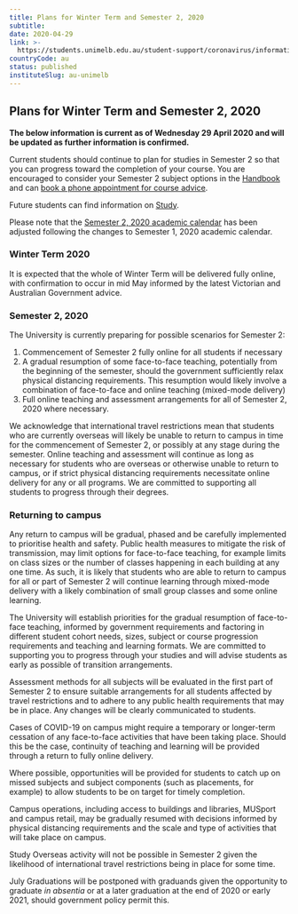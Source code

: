 ```yaml
---
title: Plans for Winter Term and Semester 2, 2020
subtitle: 
date: 2020-04-29
link: >-
  https://students.unimelb.edu.au/student-support/coronavirus/information-for-all-students
countryCode: au
status: published
instituteSlug: au-unimelb
---
```

## Plans for Winter Term and Semester 2, 2020

 **The below information is current as of Wednesday 29 April 2020 and will be updated as further information is confirmed.**

Current students should continue to plan for studies in Semester 2 so that you can progress toward the completion of your course. You are encouraged to consider your Semester 2 subject options in the [Handbook](https://handbook.unimelb.edu.au/search) and can [book a phone appointment for course advice](https://students.unimelb.edu.au/student-support/advice-and-help/stop-1/course-advice-and-enrolment-assistance).

Future students can find information on [Study](https://study.unimelb.edu.au/how-to-apply/covid-19).

Please note that the [Semester 2, 2020 academic calendar](https://students.unimelb.edu.au/your-course/manage-your-course/key-dates) has been adjusted following the changes to Semester 1, 2020 academic calendar.

### Winter Term 2020

It is expected that the whole of Winter Term will be delivered fully online, with confirmation to occur in mid May informed by the latest Victorian and Australian Government advice.

### Semester 2, 2020

The University is currently preparing for possible scenarios for Semester 2:

  1. Commencement of Semester 2 fully online for all students if necessary
  2. A gradual resumption of some face-to-face teaching, potentially from the beginning of the semester, should the government sufficiently relax physical distancing requirements. This resumption would likely involve a combination of face-to-face and online teaching (mixed-mode delivery)
  3. Full online teaching and assessment arrangements for all of Semester 2, 2020 where necessary.



We acknowledge that international travel restrictions mean that students who are currently overseas will likely be unable to return to campus in time for the commencement of Semester 2, or possibly at any stage during the semester. Online teaching and assessment will continue as long as necessary for students who are overseas or otherwise unable to return to campus, or if strict physical distancing requirements necessitate online delivery for any or all programs. We are committed to supporting all students to progress through their degrees.

### Returning to campus

Any return to campus will be gradual, phased and be carefully implemented to prioritise health and safety. Public health measures to mitigate the risk of transmission, may limit options for face-to-face teaching, for example limits on class sizes or the number of classes happening in each building at any one time. As such, it is likely that students who are able to return to campus for all or part of Semester 2 will continue learning through mixed-mode delivery with a likely combination of small group classes and some online learning.

The University will establish priorities for the gradual resumption of face-to-face teaching, informed by government requirements and factoring in different student cohort needs, sizes, subject or course progression requirements and teaching and learning formats. We are committed to supporting you to progress through your studies and will advise students as early as possible of transition arrangements.

Assessment methods for all subjects will be evaluated in the first part of Semester 2 to ensure suitable arrangements for all students affected by travel restrictions and to adhere to any public health requirements that may be in place. Any changes will be clearly communicated to students.

Cases of COVID-19 on campus might require a temporary or longer-term cessation of any face-to-face activities that have been taking place. Should this be the case, continuity of teaching and learning will be provided through a return to fully online delivery.

Where possible, opportunities will be provided for students to catch up on missed subjects and subject components (such as placements, for example) to allow students to be on target for timely completion.

Campus operations, including access to buildings and libraries, MUSport and campus retail, may be gradually resumed with decisions informed by physical distancing requirements and the scale and type of activities that will take place on campus.

Study Overseas activity will not be possible in Semester 2 given the likelihood of international travel restrictions being in place for some time.

July Graduations will be postponed with graduands given the opportunity to graduate _in absentia_ or at a later graduation at the end of 2020 or early 2021, should government policy permit this.

